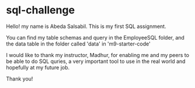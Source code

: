 # sql-challenge

Hello! my name is Abeda Salsabil. This is my first SQL assignment. 

You can find my table schemas and query in the EmployeeSQL folder, and the data table in the folder called 'data' in 'm9-starter-code'

I would like to thank my instructor, Madhur, for enabling me and my peers to be able to do SQL quries, a very important tool to use in the real world and hopefully at my future job. 


Thank you!
